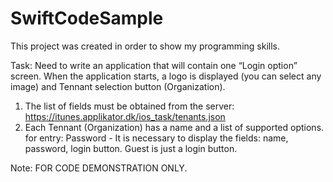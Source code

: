 # SwiftCodeSample
This project was created in order to show my programming skills.

Task: Need to write an application that will contain one “Login option” screen.
When the application starts, a logo is displayed (you can select any image) and
Tennant selection button (Organization).
1) The list of fields must be obtained from the server:
https://itunes.applikator.dk/ios_task/tenants.json
2) Each Tennant (Organization) has a name and a list of supported options.
for entry:
Password - It is necessary to display the fields: name, password, login button.
Guest is just a login button.

Note: FOR CODE DEMONSTRATION ONLY.
